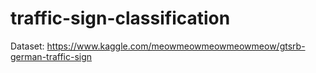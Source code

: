 # traffic-sign-classification
Dataset: https://www.kaggle.com/meowmeowmeowmeowmeow/gtsrb-german-traffic-sign
